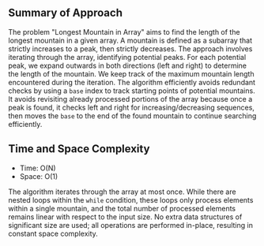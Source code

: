 ## Summary of Approach

The problem "Longest Mountain in Array" aims to find the length of the longest mountain in a given array. A mountain is defined as a subarray that strictly increases to a peak, then strictly decreases.  The approach involves iterating through the array, identifying potential peaks. For each potential peak, we expand outwards in both directions (left and right) to determine the length of the mountain. We keep track of the maximum mountain length encountered during the iteration.  The algorithm efficiently avoids redundant checks by using a `base` index to track starting points of potential mountains.  It avoids revisiting already processed portions of the array because once a peak is found, it checks left and right for increasing/decreasing sequences, then moves the `base` to the end of the found mountain to continue searching efficiently.


## Time and Space Complexity
- Time: O(N)
- Space: O(1)

The algorithm iterates through the array at most once.  While there are nested loops within the `while` condition, these loops only process elements within a single mountain, and the total number of processed elements remains linear with respect to the input size.  No extra data structures of significant size are used; all operations are performed in-place, resulting in constant space complexity.